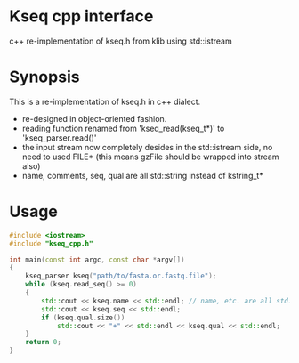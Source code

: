 Kseq cpp interface
==================

c++ re-implementation of kseq.h from klib using std::istream

Synopsis
========

This is a re-implementation of kseq.h in c++ dialect.

* re-designed in object-oriented fashion.
* reading function renamed from 'kseq_read(kseq_t\*)' to 'kseq_parser.read()'
* the input stream now completely desides in the std::istream side, no need to used FILE* (this means gzFile should be wrapped into stream also)
* name, comments, seq, qual are all std::string instead of kstring_t*

Usage
=====

```c++
#include <iostream>
#include "kseq_cpp.h"

int main(const int argc, const char *argv[])
{
	kseq_parser kseq("path/to/fasta.or.fastq.file");
	while (kseq.read_seq() >= 0)
	{
		std::cout << kseq.name << std::endl; // name, etc. are all std::string
		std::cout << kseq.seq << std::endl;
		if (kseq.qual.size())
			std::cout << "+" << std::endl << kseq.qual << std::endl;
	}
	return 0;
}
```
